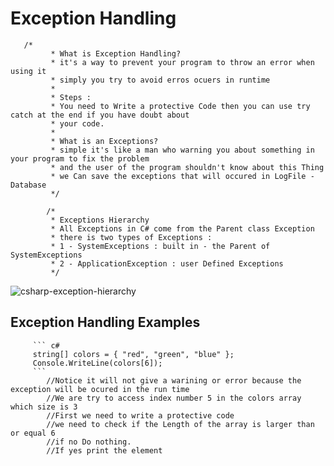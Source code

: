# Exception Handling
       /*
             * What is Exception Handling?
             * it's a way to prevent your program to throw an error when using it 
             * simply you try to avoid erros ocuers in runtime 
             * 
             * Steps : 
             * You need to Write a protective Code then you can use try catch at the end if you have doubt about 
             * your code.
             * 
             * What is an Exceptions?
             * simple it's like a man who warning you about something in your program to fix the problem 
             * and the user of the program shouldn't know about this Thing
             * we Can save the exceptions that will occured in LogFile - Database
             */

            /*
             * Exceptions Hierarchy
             * All Exceptions in C# come from the Parent class Exception 
             * there is two types of Exceptions : 
             * 1 - SystemExceptions : built in - the Parent of SystemExceptions
             * 2 - ApplicationException : user Defined Exceptions
             */

         
![csharp-exception-hierarchy](https://github.com/Ebrahemots-lab/What-I-Learn/assets/79811814/260bf91d-c499-4cfc-a5b1-82ab08fc4c33)

## Exception Handling Examples

         ``` c#
         string[] colors = { "red", "green", "blue" };
         Console.WriteLine(colors[6]);
         ```
            //Notice it will not give a warining or error because the exception will be ocured in the run time
            //We are try to access index number 5 in the colors array which size is 3 
            //First we need to write a protective code 
            //we need to check if the Length of the array is larger than or equal 6 
            //if no Do nothing.
            //If yes print the element 
